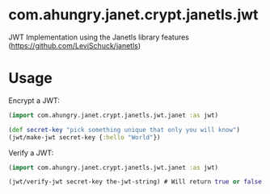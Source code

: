 # com.ahungry.janet.crypt.janetls.jwt

JWT Implementation using the Janetls library features (https://github.com/LeviSchuck/janetls)

# Usage

Encrypt a JWT:

```clojure
(import com.ahungry.janet.crypt.janetls.jwt.janet :as jwt)

(def secret-key "pick something unique that only you will know")
(jwt/make-jwt secret-key {:hello "World"})
```

Verify a JWT:

```clojure
(import com.ahungry.janet.crypt.janetls.jwt.janet :as jwt)

(jwt/verify-jwt secret-key the-jwt-string) # Will return true or false
```
